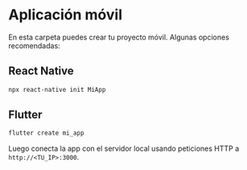 # Aplicación móvil

En esta carpeta puedes crear tu proyecto móvil. Algunas opciones recomendadas:

## React Native

```bash
npx react-native init MiApp
```

## Flutter

```bash
flutter create mi_app
```

Luego conecta la app con el servidor local usando peticiones HTTP a `http://<TU_IP>:3000`.
